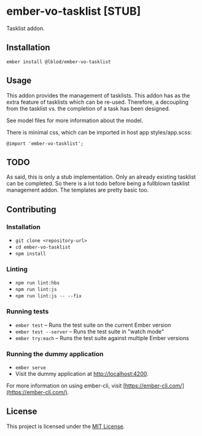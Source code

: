 ember-vo-tasklist [STUB]
==============================================================================

Tasklist addon.

Installation
------------------------------------------------------------------------------

```
ember install @lblod/ember-vo-tasklist
```


Usage
------------------------------------------------------------------------------

This addon provides the management of tasklists.
This addon has as the extra feature of tasklists which can be re-used.
Therefore, a decoupling from the tasklist vs. the completion of a task has been designed.

See model files for more information about the model.

There is minimal css, which can be imported in host app styles/app.scss:

`@import 'ember-vo-tasklist';`


TODO
------------------------------------------------------------------------------
As said, this is only a stub implementation. Only an already existing tasklist can be completed.
So there is a lot todo before being a fullblown tasklist management addon.
The templates are pretty basic too.


Contributing
------------------------------------------------------------------------------

### Installation

* `git clone <repository-url>`
* `cd ember-vo-tasklist`
* `npm install`

### Linting

* `npm run lint:hbs`
* `npm run lint:js`
* `npm run lint:js -- --fix`

### Running tests

* `ember test` – Runs the test suite on the current Ember version
* `ember test --server` – Runs the test suite in "watch mode"
* `ember try:each` – Runs the test suite against multiple Ember versions

### Running the dummy application

* `ember serve`
* Visit the dummy application at [http://localhost:4200](http://localhost:4200).

For more information on using ember-cli, visit [https://ember-cli.com/](https://ember-cli.com/).

License
------------------------------------------------------------------------------

This project is licensed under the [MIT License](LICENSE.md).
